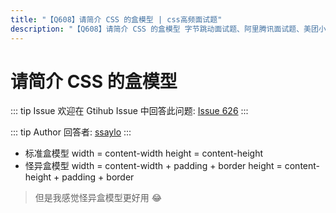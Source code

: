 ```yaml
---
title: "【Q608】请简介 CSS 的盒模型 | css高频面试题"
description: "【Q608】请简介 CSS 的盒模型 字节跳动面试题、阿里腾讯面试题、美团小米面试题。"
---
```


# 请简介 CSS 的盒模型

::: tip Issue
欢迎在 Gtihub Issue 中回答此问题: [Issue 626](https://github.com/shfshanyue/Daily-Question/issues/626)
:::

::: tip Author
回答者: [ssaylo](https://github.com/ssaylo)
:::

- 标准盒模型
  width = content-width
  height = content-height
- 怪异盒模型
  width = content-width + padding + border
  height = content-height + padding + border

> 但是我感觉怪异盒模型更好用 😂
